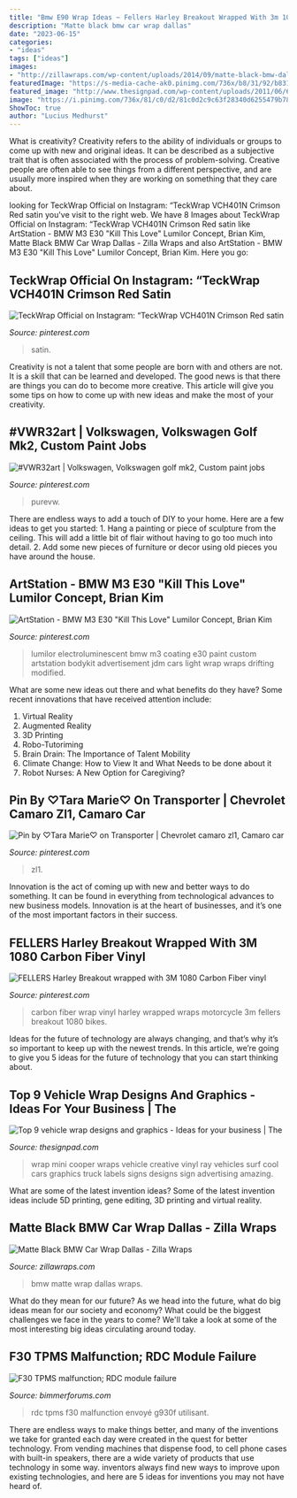 ```yaml
---
title: "Bmw E90 Wrap Ideas ~ Fellers Harley Breakout Wrapped With 3m 1080 Carbon Fiber Vinyl"
description: "Matte black bmw car wrap dallas"
date: "2023-06-15"
categories:
- "ideas"
tags: ["ideas"]
images:
- "http://zillawraps.com/wp-content/uploads/2014/09/matte-black-bmw-dallas.jpg"
featuredImage: "https://s-media-cache-ak0.pinimg.com/736x/b8/31/92/b831925b3864bc60ee7b85dfc449d71d.jpg"
featured_image: "http://www.thesignpad.com/wp-content/uploads/2011/06/6_mini_wrap.jpg"
image: "https://i.pinimg.com/736x/81/c0/d2/81c0d2c9c63f28340d6255479b78f51f.jpg"
ShowToc: true
author: "Lucius Medhurst"
---
```



What is creativity?
Creativity refers to the ability of individuals or groups to come up with new and original ideas. It can be described as a subjective trait that is often associated with the process of problem-solving. Creative people are often able to see things from a different perspective, and are usually more inspired when they are working on something that they care about.

	

		
looking for TeckWrap Official on Instagram: “TeckWrap VCH401N Crimson Red satin you've visit to the right web. We have 8 Images about TeckWrap Official on Instagram: “TeckWrap VCH401N Crimson Red satin like ArtStation - BMW M3 E30 &quot;Kill This Love&quot; Lumilor Concept, Brian Kim, Matte Black BMW Car Wrap Dallas - Zilla Wraps and also ArtStation - BMW M3 E30 &quot;Kill This Love&quot; Lumilor Concept, Brian Kim. Here you go:
		
    
## TeckWrap Official On Instagram: “TeckWrap VCH401N Crimson Red Satin

<img loading=lazy src="https://i.pinimg.com/736x/81/c0/d2/81c0d2c9c63f28340d6255479b78f51f.jpg" onerror="this.onerror=null;this.src='https://tse3.mm.bing.net/th?id=OIP.64rR5CfKztRo8Z4nTEgw6QHaFi&amp;pid=15.1';" alt="TeckWrap Official on Instagram: “TeckWrap VCH401N Crimson Red satin">

_Source: pinterest.com_

>satin. 

	

Creativity is not a talent that some people are born with and others are not. It is a skill that can be learned and developed. The good news is that there are things you can do to become more creative. This article will give you some tips on how to come up with new ideas and make the most of your creativity.

    
## #VWR32art | Volkswagen, Volkswagen Golf Mk2, Custom Paint Jobs

<img loading=lazy src="https://i.pinimg.com/736x/1f/a2/1c/1fa21c8db88274b1d231abbabf2a5d10.jpg" onerror="this.onerror=null;this.src='https://tse4.mm.bing.net/th?id=OIP.fqLM4m4ZyUvZwPPd80--GwHaFS&amp;pid=15.1';" alt="#VWR32art | Volkswagen, Volkswagen golf mk2, Custom paint jobs">

_Source: pinterest.com_

>purevw. 

	

There are endless ways to add a touch of DIY to your home. Here are a few ideas to get you started: 1. Hang a painting or piece of sculpture from the ceiling. This will add a little bit of flair without having to go too much into detail. 2. Add some new pieces of furniture or decor using old pieces you have around the house.
    
## ArtStation - BMW M3 E30 &quot;Kill This Love&quot; Lumilor Concept, Brian Kim

<img loading=lazy src="https://i.pinimg.com/originals/1f/a1/2b/1fa12bb74c6e125fff8d3aec18e41de4.png" onerror="this.onerror=null;this.src='https://tse4.mm.bing.net/th?id=OIP.TWWY2g5qBvmcG4fpGOZfAgHaEK&amp;pid=15.1';" alt="ArtStation - BMW M3 E30 &quot;Kill This Love&quot; Lumilor Concept, Brian Kim">

_Source: pinterest.com_

>lumilor electroluminescent bmw m3 coating e30 paint custom artstation bodykit advertisement jdm cars light wrap wraps drifting modified. 

	

What are some new ideas out there and what benefits do they have?
Some recent innovations that have received attention include: 
1. Virtual Reality 
2. Augmented Reality 
3. 3D Printing 
4. Robo-Tutoriming 
5. Brain Drain: The Importance of Talent Mobility 
6. Climate Change: How to View It and What Needs to be done about it 
7. Robot Nurses: A New Option for Caregiving?

    
## Pin By ♡Tara Marie♡ On Transporter | Chevrolet Camaro Zl1, Camaro Car

<img loading=lazy src="https://i.pinimg.com/736x/61/24/68/612468c15529711204b0402cdd2879c2.jpg" onerror="this.onerror=null;this.src='https://tse3.mm.bing.net/th?id=OIP.GvWMW4JSgsni0XGZKUv8igHaHa&amp;pid=15.1';" alt="Pin by ♡Tara Marie♡ on Transporter | Chevrolet camaro zl1, Camaro car">

_Source: pinterest.com_

>zl1. 

	

Innovation is the act of coming up with new and better ways to do something. It can be found in everything from technological advances to new business models. Innovation is at the heart of businesses, and it’s one of the most important factors in their success.

    
## FELLERS Harley Breakout Wrapped With 3M 1080 Carbon Fiber Vinyl

<img loading=lazy src="https://s-media-cache-ak0.pinimg.com/736x/b8/31/92/b831925b3864bc60ee7b85dfc449d71d.jpg" onerror="this.onerror=null;this.src='https://tse3.mm.bing.net/th?id=OIP.pumfvd99zv2gm65kPCqnUAHaJ6&amp;pid=15.1';" alt="FELLERS Harley Breakout wrapped with 3M 1080 Carbon Fiber vinyl">

_Source: pinterest.com_

>carbon fiber wrap vinyl harley wrapped wraps motorcycle 3m fellers breakout 1080 bikes. 

	

Ideas for the future of technology are always changing, and that’s why it’s so important to keep up with the newest trends. In this article, we’re going to give you 5 ideas for the future of technology that you can start thinking about.

    
## Top 9 Vehicle Wrap Designs And Graphics - Ideas For Your Business | The

<img loading=lazy src="http://www.thesignpad.com/wp-content/uploads/2011/06/6_mini_wrap.jpg" onerror="this.onerror=null;this.src='https://tse2.mm.bing.net/th?id=OIP.g9_zPivQ09yPN2TRWgcktQHaDx&amp;pid=15.1';" alt="Top 9 vehicle wrap designs and graphics - Ideas for your business | The">

_Source: thesignpad.com_

>wrap mini cooper wraps vehicle creative vinyl ray vehicles surf cool cars graphics truck labels signs designs sign advertising amazing. 

	

What are some of the latest invention ideas?
Some of the latest invention ideas include 5D printing, gene editing, 3D printing and virtual reality.

    
## Matte Black BMW Car Wrap Dallas - Zilla Wraps

<img loading=lazy src="http://zillawraps.com/wp-content/uploads/2014/09/matte-black-bmw-dallas.jpg" onerror="this.onerror=null;this.src='https://tse3.mm.bing.net/th?id=OIP.u1BR6i_yypcQrgI8uLRy5wHaE8&amp;pid=15.1';" alt="Matte Black BMW Car Wrap Dallas - Zilla Wraps">

_Source: zillawraps.com_

>bmw matte wrap dallas wraps. 

	

What do they mean for our future?
As we head into the future, what do big ideas mean for our society and economy? What could be the biggest challenges we face in the years to come? We'll take a look at some of the most interesting big ideas circulating around today.

    
## F30 TPMS Malfunction; RDC Module Failure

<img loading=lazy src="http://uploads.tapatalk-cdn.com/20171207/3cc52ce35c172c1cef7de652e49efa36.jpg" onerror="this.onerror=null;this.src='https://tse1.mm.bing.net/th?id=OIP.uwJn7J6sdhFU-JwoYb44EQHaJ4&amp;pid=15.1';" alt="F30 TPMS malfunction; RDC module failure">

_Source: bimmerforums.com_

>rdc tpms f30 malfunction envoyé g930f utilisant. 

	

There are endless ways to make things better, and many of the inventions we take for granted each day were created in the quest for better technology. From vending machines that dispense food, to cell phone cases with built-in speakers, there are a wide variety of products that use technology in some way. inventors always find new ways to improve upon existing technologies, and here are 5 ideas for inventions you may not have heard of.

